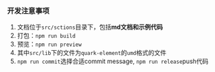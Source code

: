 ### 开发注意事项

1. 文档位于`src/sctions`目录下，包括**md文档和示例代码**
2. 打包：`npm run build`
3. 预览：`npm run preview`
4. 其中`src/lib`下的文件为`quark-element`的`umd`格式的文件
5. `npm run commit`选择合适commit message, `npm run release`push代码